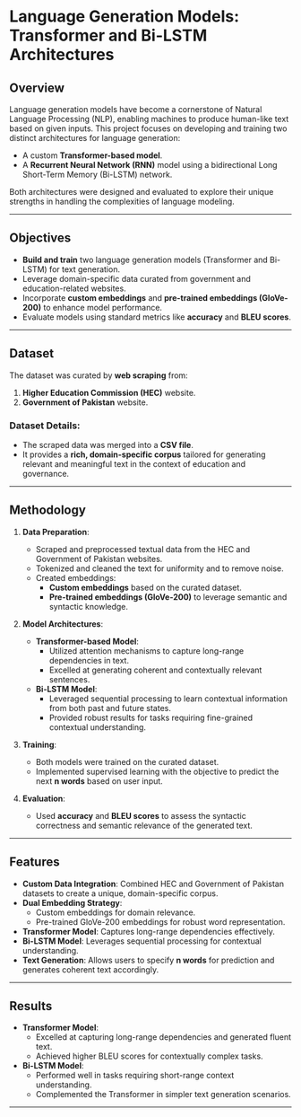 # Language Generation Models: Transformer and Bi-LSTM Architectures

## Overview
Language generation models have become a cornerstone of Natural Language Processing (NLP), enabling machines to produce human-like text based on given inputs. This project focuses on developing and training two distinct architectures for language generation:
- A custom **Transformer-based model**.
- A **Recurrent Neural Network (RNN)** model using a bidirectional Long Short-Term Memory (Bi-LSTM) network.

Both architectures were designed and evaluated to explore their unique strengths in handling the complexities of language modeling.

---

## Objectives
- **Build and train** two language generation models (Transformer and Bi-LSTM) for text generation.
- Leverage domain-specific data curated from government and education-related websites.
- Incorporate **custom embeddings** and **pre-trained embeddings (GloVe-200)** to enhance model performance.
- Evaluate models using standard metrics like **accuracy** and **BLEU scores**.

---

## Dataset
The dataset was curated by **web scraping** from:
1. **Higher Education Commission (HEC)** website.
2. **Government of Pakistan** website.

### Dataset Details:
- The scraped data was merged into a **CSV file**.
- It provides a **rich, domain-specific corpus** tailored for generating relevant and meaningful text in the context of education and governance.

---

## Methodology
1. **Data Preparation**:
   - Scraped and preprocessed textual data from the HEC and Government of Pakistan websites.
   - Tokenized and cleaned the text for uniformity and to remove noise.
   - Created embeddings:
     - **Custom embeddings** based on the curated dataset.
     - **Pre-trained embeddings (GloVe-200)** to leverage semantic and syntactic knowledge.

2. **Model Architectures**:
   - **Transformer-based Model**:
     - Utilized attention mechanisms to capture long-range dependencies in text.
     - Excelled at generating coherent and contextually relevant sentences.
   - **Bi-LSTM Model**:
     - Leveraged sequential processing to learn contextual information from both past and future states.
     - Provided robust results for tasks requiring fine-grained contextual understanding.

3. **Training**:
   - Both models were trained on the curated dataset.
   - Implemented supervised learning with the objective to predict the next **n words** based on user input.

4. **Evaluation**:
   - Used **accuracy** and **BLEU scores** to assess the syntactic correctness and semantic relevance of the generated text.

---

## Features
- **Custom Data Integration**: Combined HEC and Government of Pakistan datasets to create a unique, domain-specific corpus.
- **Dual Embedding Strategy**:
  - Custom embeddings for domain relevance.
  - Pre-trained GloVe-200 embeddings for robust word representation.
- **Transformer Model**: Captures long-range dependencies effectively.
- **Bi-LSTM Model**: Leverages sequential processing for contextual understanding.
- **Text Generation**: Allows users to specify **n words** for prediction and generates coherent text accordingly.

---

## Results
- **Transformer Model**:
  - Excelled at capturing long-range dependencies and generated fluent text.
  - Achieved higher BLEU scores for contextually complex tasks.
- **Bi-LSTM Model**:
  - Performed well in tasks requiring short-range context understanding.
  - Complemented the Transformer in simpler text generation scenarios.

---
